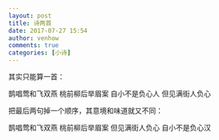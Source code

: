 ```yaml
---
layout: post
title: 诗两首
date: 2017-07-27 15:54
author: venhow
comments: true
categories: [小诗]
---
```

其实只能算一首：

鹊唱莺和飞双燕
桃前柳后举眉案
自小不是负心人
但见满街人负心

把最后两句掉一个顺序，其意境和味道就又不同：

鹊唱莺和飞双燕
桃前柳后举眉案
但见满街人负心
自小不是负心汉
